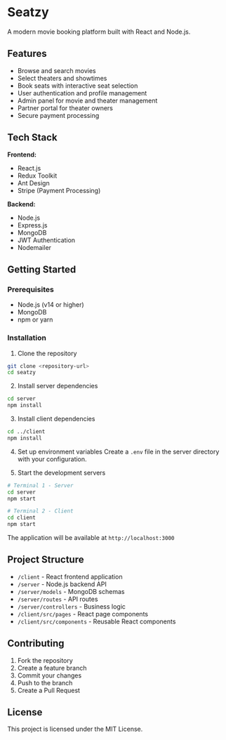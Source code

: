 # Seatzy

A modern movie booking platform built with React and Node.js.

## Features

- Browse and search movies
- Select theaters and showtimes
- Book seats with interactive seat selection
- User authentication and profile management
- Admin panel for movie and theater management
- Partner portal for theater owners
- Secure payment processing

## Tech Stack

**Frontend:**
- React.js
- Redux Toolkit
- Ant Design
- Stripe (Payment Processing)

**Backend:**
- Node.js
- Express.js
- MongoDB
- JWT Authentication
- Nodemailer

## Getting Started

### Prerequisites
- Node.js (v14 or higher)
- MongoDB
- npm or yarn

### Installation

1. Clone the repository
```bash
git clone <repository-url>
cd seatzy
```

2. Install server dependencies
```bash
cd server
npm install
```

3. Install client dependencies
```bash
cd ../client
npm install
```

4. Set up environment variables
Create a `.env` file in the server directory with your configuration.

5. Start the development servers
```bash
# Terminal 1 - Server
cd server
npm start

# Terminal 2 - Client
cd client
npm start
```

The application will be available at `http://localhost:3000`

## Project Structure

- `/client` - React frontend application
- `/server` - Node.js backend API
- `/server/models` - MongoDB schemas
- `/server/routes` - API routes
- `/server/controllers` - Business logic
- `/client/src/pages` - React page components
- `/client/src/components` - Reusable React components

## Contributing

1. Fork the repository
2. Create a feature branch
3. Commit your changes
4. Push to the branch
5. Create a Pull Request

## License

This project is licensed under the MIT License.
